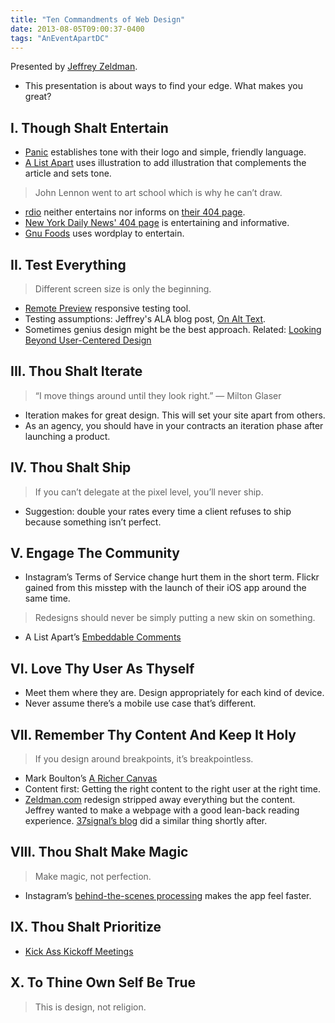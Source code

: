 ```yaml
---
title: "Ten Commandments of Web Design"
date: 2013-08-05T09:00:37-0400
tags: "AnEventApartDC"
---
```


Presented by [Jeffrey Zeldman](http://www.zeldman.com/).

- This presentation is about ways to find your edge. What makes you great?


## I. Though Shalt Entertain

- [Panic](http://www.panic.com/) establishes tone with their logo and simple, friendly language.
- [A List Apart](http://www.alistapart.com/) uses illustration to add illustration that complements the article and sets tone.

> John Lennon went to art school which is why he can’t draw.

- [rdio](http://rdio.com/) neither entertains nor informs on [their 404 page](http://www.rdio.com/404/).
- [New York Daily News' 404 page](http://www.nydailynews.com/404) is entertaining and informative.
- [Gnu Foods](http://gnufoods.com/) uses wordplay to entertain.


## II. Test Everything

> Different screen size is only the beginning.

- [Remote Preview](http://viljamis.com/blog/2012/remote-preview/) responsive testing tool.
- Testing assumptions: Jeffrey's ALA blog post, [On Alt Text](http://alistapart.com/blog/post/on-alt-text).
- Sometimes genius design might be the best approach. Related: [Looking Beyond User-Centered Design](http://alistapart.com/column/looking-beyond-user-centered-design)


## III. Thou Shalt Iterate

> “I move things around until they look right.” — Milton Glaser

- Iteration makes for great design. This will set your site apart from others.
- As an agency, you should have in your contracts an iteration phase after launching a product.


## IV. Thou Shalt Ship

> If you can’t delegate at the pixel level, you’ll never ship.

- Suggestion: double your rates every time a client refuses to ship because something isn’t perfect.


## V. Engage The Community

- Instagram’s Terms of Service change hurt them in the short term. Flickr gained from this misstep with the launch of their iOS app around the same time.

> Redesigns should never be simply putting a new skin on something.

- A List Apart’s [Embeddable Comments](https://github.com/alistapart/comment-embed)


## VI. Love Thy User As Thyself

- Meet them where they are. Design appropriately for each kind of device.
- Never assume there’s a mobile use case that’s different.


## VII. Remember Thy Content And Keep It Holy

> If you design around breakpoints, it’s breakpointless.

- Mark Boulton’s [A Richer Canvas](http://www.markboulton.co.uk/journal/a-richer-canvas)
- Content first: Getting the right content to the right user at the right time.
- [Zeldman.com](http://www.zeldman.com/) redesign stripped away everything but the content. Jeffrey wanted to make a webpage with a good lean-back reading experience. [37signal’s blog](http://37signals.com/svn) did a similar thing shortly after.


## VIII. Thou Shalt Make Magic

> Make magic, not perfection.

- Instagram’s [behind-the-scenes processing](https://speakerdeck.com/mikeyk/secrets-to-lightning-fast-mobile-design) makes the app feel faster.


## IX. Thou Shalt Prioritize

- [Kick Ass Kickoff Meetings](http://alistapart.com/article/kick-ass-kickoff-meetings)


## X. To Thine Own Self Be True

> This is design, not religion.
